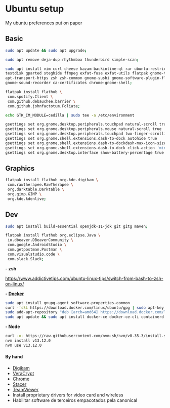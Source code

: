 # Ubuntu setup

My ubuntu preferences put on paper

## Basic

``` bash
sudo apt update && sudo apt upgrade;  

sudo apt remove deja-dup rhythmbox thunderbird simple-scan;

sudo apt install vim curl cheese kazam backintime-qt rar ubuntu-restricted-extras \  
testdisk gparted steghide ffmpeg exfat-fuse exfat-utils flatpak gnome-tweaks \ 
apt-transport-https zsh zsh-common gnome-sushi gnome-software-plugin-flatpak \ 
gnome-sound-recorder ca-certificates chrome-gnome-shell;

flatpak install flathub \
 com.spotify.Client \
 com.github.debauchee.barrier \ 
 com.github.johnfactotum.Foliate;

echo GTK_IM_MODULE=cedilla | sudo tee -a /etc/environment

gsettings set org.gnome.desktop.peripherals.touchpad natural-scroll true
gsettings set org.gnome.desktop.peripherals.mouse natural-scroll true
gsettings set org.gnome.desktop.peripherals.touchpad two-finger-scrolling-enabled true
gsettings set org.gnome.shell.extensions.dash-to-dock autohide true
gsettings set org.gnome.shell.extensions.dash-to-dockdash-max-icon-size 32
gsettings set org.gnome.shell.extensions.dash-to-dock click-action 'minimize'
gsettings set org.gnome.desktop.interface show-battery-percentage true

```

## Graphics

``` bash
flatpak install flathub org.kde.digikam \ 
 com.rawtherapee.RawTherapee \ 
 org.darktable.Darktable \ 
 org.gimp.GIMP \
 org.kde.kdenlive;

```

## Dev

``` bash
sudo apt install build-essential openjdk-11-jdk git gitg maven;

flatpak install flathub org.eclipse.Java \ 
 io.dbeaver.DBeaverCommunity \ 
 com.google.AndroidStudio \ 
 com.getpostman.Postman \ 
 com.visualstudio.code \ 
 com.slack.Slack;

```

**- zsh**

https://www.addictivetips.com/ubuntu-linux-tips/switch-from-bash-to-zsh-on-linux/

**- [Docker](https://docs.docker.com/engine/install/ubuntu)**

``` bash
sudo apt install gnupg-agent software-properties-common
curl -fsSL https://download.docker.com/linux/ubuntu/gpg | sudo apt-key add -
sudo add-apt-repository "deb [arch=amd64] https://download.docker.com/linux/ubuntu $(lsb_release -cs) stable"
sudo apt update && sudo apt install docker-ce docker-ce-cli containerd.io

```

**- Node**

``` bash
curl -o- https://raw.githubusercontent.com/nvm-sh/nvm/v0.35.3/install.sh | zsh
nvm install v13.12.0
nvm use v13.12.0

```
#### By hand

- [Digikam](https://www.digikam.org/download)
- [VeraCrypt](https://www.veracrypt.fr/en/Downloads.html)
- [Chrome](http://www.google.com/intl/pt-BR/chrome/browser)
- [Stacer](https://github.com/oguzhaninan/Stacer/releases)
- [TeamViewer](http://www.teamviewer.com/pt/download/linux.aspx)
- Install proprietary drivers for video card and wireless
- Habilitar software de terceiros empacotados pela canonical  

